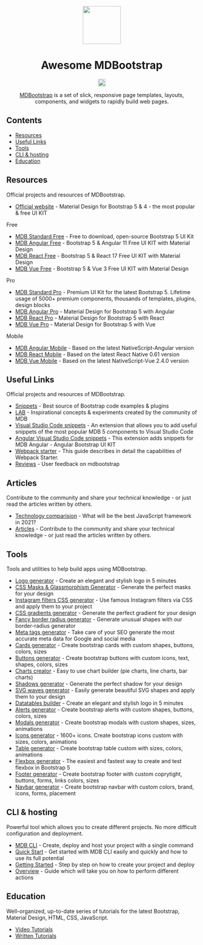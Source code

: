 [<p align="center"><img src="https://mdbootstrap.com/img/Marketing/general/logo/big/mdb-r.png" height=100></p>](https://mdbootstrap.com/)

<h1 align="center">Awesome MDBootstrap</h1>

[<p align="center"><img src="https://awesome.re/badge.svg" height=20></p>](https://github.com/sindresorhus/awesome)

<p align="center">
  <a href="https://mdbootstrap.com/">MDBootstrap</a>  is a set of slick, responsive page templates, layouts, components, and widgets to rapidly build web pages.
</p>

## Contents

- [Resources](#resources)
- [Useful Links](#useful-links)
- [Tools](#tools)
- [CLI & hosting](#cli--hosting)
- [Education](#education)

## Resources

Official projects and resources of MDBootstrap.

 - [Official website](https://mdbootstrap.com) - Material Design for Bootstrap 5 & 4 - the most popular & free UI KIT

Free

 - [MDB Standard Free](https://mdbootstrap.com/docs/standard/) - Free to download, open-source Bootstrap 5 UI Kit
 - [MDB Angular Free](https://mdbootstrap.com/docs/b5/angular/) - Bootstrap 5 & Angular 11 Free UI KIT with Material Design
 - [MDB React Free](https://mdbootstrap.com/docs/b5/react/) - Bootstrap 5 & React 17 Free UI KIT with Material Design
 - [MDB Vue Free](https://mdbootstrap.com/docs/b5/vue/) - Bootstrap 5 & Vue 3 Free UI KIT with Material Design

Pro

 - [MDB Standard Pro](https://mdbootstrap.com/docs/standard/pro/) - Premium UI Kit for the latest Bootstrap 5. Lifetime usage of 5000+ premium components, thousands of templates, plugins, design blocks
 - [MDB Angular Pro](https://mdbootstrap.com/docs/b5/angular/pro/) - Material Design for Bootstrap 5 with Angular 
 - [MDB React Pro](https://mdbootstrap.com/docs/b5/react/pro/) - Material Design for Bootstrap 5 with React
 - [MDB Vue Pro](https://mdbootstrap.com/docs/b5/vue/pro/) - Material Design for Bootstrap 5 with Vue

Mobile

 - [MDB Angular Mobile](https://mdbootstrap.com/docs/angular/mobile/) - Based on the latest NativeScript-Angular version
 - [MDB React Mobile](https://mdbootstrap.com/docs/react/mobile/) - Based on the latest React Native 0.61 version
 - [MDB Vue Mobile](https://mdbootstrap.com/docs/vue/mobile/) -  Based on the latest NativeScript-Vue 2.4.0 version

## Useful Links

Official projects and resources of MDBootstrap.

 - [Snippets](https://mdbootstrap.com/snippets/) - Best source of Bootstrap code examples & plugins
 - [LAB](https://mdbootstrap.com/docs/standard/lab/) - Inspirational concepts & experiments created by the community of MDB
 - [Visual Studio Code snippets](https://github.com/mdbootstrap/MDB-VSCode-snippets) - An extension that allows you to add useful snippets of the most popular MDB 5 components to Visual Studio Code
 - [Angular Visual Studio Code snippets](https://github.com/mdbootstrap/mdb-angular-vscode-snippets) - This extension adds snippets for MDB Angular - Angular Bootstrap UI KIT
 - [Webpack starter](https://github.com/mdbootstrap/mdb-webpack-starter) - This guide describes in detail the capabilities of Webpack Starter.
 - [Reviews](https://www.g2.com/products/material-design-for-bootstrap/reviews) - User feedback on mdbootstrap

## Articles

Contribute to the community and share your technical knowledge - or just read the articles written by others.

 - [Technology comparision](https://mdbootstrap.com/docs/technology-comparison/) - What will be the best JavaScript framework in 2021?
 - [Articles](https://mdbootstrap.com/articles/) - Contribute to the community and share your technical knowledge - or just read the articles written by others.


## Tools

Tools and utilities to help build apps using MDBootstrap.

 - [Logo generator](https://mdbootstrap.com/docs/standard/tools/design/logo-generator/) - Create an elegant and stylish logo in 5 minutes
 - [CSS Masks & Glassmorphism Generator](https://mdbootstrap.com/docs/standard/tools/design/masks/) - Generate the perfect masks for your design
 - [Instagram filters CSS generator](https://mdbootstrap.com/docs/standard/tools/design/instagram-filters/) - Use famous Instagram filters via CSS and apply them to your project
 - [CSS gradients generator](https://mdbootstrap.com/docs/standard/tools/design/gradients/) - Generate the perfect gradient for your design
 - [Fancy border radius generator](https://mdbootstrap.com/docs/standard/tools/design/fancy-border-radius/) - Generate unusual shapes with our border-radius generator
 - [Meta tags generator](https://mdbootstrap.com/docs/standard/tools/builders/meta-tags/) - Take care of your SEO generate the most accurate meta data for Google and social media
 - [Cards generator](https://mdbootstrap.com/docs/standard/tools/builders/cards/) - Create bootstrap cards with custom shapes, buttons, colors, sizes
 - [Buttons generator](https://mdbootstrap.com/docs/standard/tools/builders/buttons/) - Create bootstrap buttons with custom icons, text, shapes, colors, sizes
 - [Charts creator](https://mdbootstrap.com/docs/standard/tools/builders/charts/) - Easy to use chart builder (pie charts, line charts, bar charts)
 - [Shadows generator](https://mdbootstrap.com/docs/standard/tools/design/shadows/) - Generate the perfect shadow for your design
 - [SVG waves generator](https://mdbootstrap.com/docs/standard/tools/design/waves/) - Easily generate beautiful SVG shapes and apply them to your design
 - [Datatables builder](https://mdbootstrap.com/docs/standard/tools/builders/datatables/) - Create an elegant and stylish logo in 5 minutes
 - [Alerts generator](https://mdbootstrap.com/docs/standard/tools/builders/alerts/) - Create bootstrap alerts with custom shapes, buttons, colors, sizes
 - [Modals generator](https://mdbootstrap.com/docs/standard/tools/builders/modals/) - Create bootstrap modals with custom shapes, sizes, animations
 - [Icons generator](https://mdbootstrap.com/docs/standard/tools/builders/icons/) - 1600+ icons. Create bootstrap icons custom with sizes, colors, animations
 - [Table generator](https://mdbootstrap.com/docs/standard/tools/builders/table/) - Create bootstrap table custom with sizes, colors, animations
 - [Flexbox generator](https://mdbootstrap.com/docs/standard/tools/builders/flexbox/) - The easiest and fastest way to create and test flexbox in Bootstrap 5
 - [Footer generator](https://mdbootstrap.com/docs/standard/tools/builders/footer/) - Create bootstrap footer with custom coprytight, buttons, forms, links colors, sizes
 - [Navbar generator](https://mdbootstrap.com/docs/standard/tools/builders/navbar/) - Create bootstrap navbar with custom colors, brand, icons, forms, placement

## CLI & hosting

Powerful tool which allows you to create different projects. No more difficult configuration and deployment.

 - [MDB CLI](https://mdbootstrap.com/docs/standard/cli/) - Create, deploy and host your project with a single command
 - [Quick Start](https://mdbootstrap.com/docs/standard/cli/quick-start/) - Get started with MDB CLI easily and quickly and how to use its full potential
 - [Getting Started](https://mdbootstrap.com/docs/standard/cli/getting-started/) - Step by step on how to create your project and deploy
 - [Overview](https://mdbootstrap.com/docs/standard/cli/overview/) - Guide which will take you on how to perform different actions

## Education

Well-organized, up-to-date series of tutorials for the latest Bootstrap, Material Design, HTML, CSS, JavaScript.

 - [Video Tutorials](https://www.youtube.com/channel/UC5CF7mLQZhvx8O5GODZAhdA)
 - [Written Tutorials](https://mdbootstrap.com/docs/standard/getting-started/)
 
